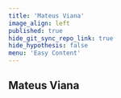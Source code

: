 ```yaml
---
title: 'Mateus Viana'
image_align: left
published: true
hide_git_sync_repo_link: true
hide_hypothesis: false
menu: 'Easy Content'
---
```


## Mateus Viana